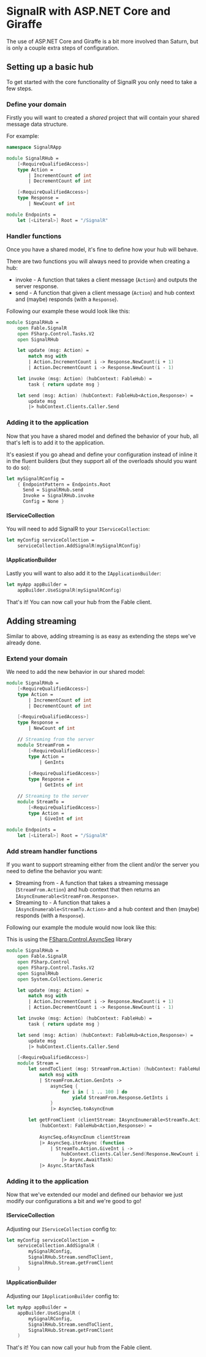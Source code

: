 # SignalR with ASP.NET Core and Giraffe

The use of ASP.NET Core and Giraffe is a bit
more involved than Saturn, but is only a couple extra
steps of configuration.

## Setting up a basic hub

To get started with the core functionality of SignalR
you only need to take a few steps.

### Define your domain

Firstly you will want to created a *shared* project that will
contain your shared message data structure.

For example:

```fsharp
namespace SignalRApp

module SignalRHub =
    [<RequireQualifiedAccess>]
    type Action =
        | IncrementCount of int
        | DecrementCount of int

    [<RequireQualifiedAccess>]
    type Response =
        | NewCount of int

module Endpoints =   
    let [<Literal>] Root = "/SignalR"
```

### Handler functions

Once you have a shared model, it's fine to define how your
hub will behave.

There are two functions you will always need to provide when
creating a hub:
* invoke - A function that takes a client message (`Action`) and outputs the server response.
* send - A function that given a client message (`Action`) and hub context and (maybe) responds 
(with a `Response`).

Following our example these would look like this:

```fsharp
module SignalRHub =
    open Fable.SignalR
    open FSharp.Control.Tasks.V2
    open SignalRHub

    let update (msg: Action) =
        match msg with
        | Action.IncrementCount i -> Response.NewCount(i + 1)
        | Action.DecrementCount i -> Response.NewCount(i - 1)

    let invoke (msg: Action) (hubContext: FableHub) =
        task { return update msg }

    let send (msg: Action) (hubContext: FableHub<Action,Response>) =
        update msg
        |> hubContext.Clients.Caller.Send
```

### Adding it to the application

Now that you have a shared model and defined the behavior of your hub, all
that's left is to add it to the application.

It's easiest if you go ahead and define your configuration instead of inline it
in the fluent builders (but they support all of the overloads should you want to do so):

```fsharp
let mySignalRConfig =
    { EndpointPattern = Endpoints.Root
      Send = SignalRHub.send
      Invoke = SignalRHub.invoke 
      Config = None }
```

#### IServiceCollection

You will need to add SignalR to your `IServiceCollection`:

```fsharp
let myConfig serviceCollection =
    serviceCollection.AddSignalR(mySignalRConfig)
```

#### IApplicationBuilder

Lastly you will want to also add it to the `IApplicationBuilder`:

```fsharp
let myApp appBuilder =
    appBuilder.UseSignalR(mySignalRConfig)
```

That's it! You can now call your hub from the Fable client.

## Adding streaming

Similar to above, adding streaming is as easy as extending the steps we've
already done.

### Extend your domain

We need to add the new behavior in our shared model:

```fsharp
module SignalRHub =
    [<RequireQualifiedAccess>]
    type Action =
        | IncrementCount of int
        | DecrementCount of int

    [<RequireQualifiedAccess>]
    type Response =
        | NewCount of int

    // Streaming from the server
    module StreamFrom =
        [<RequireQualifiedAccess>]
        type Action =
            | GenInts
        
        [<RequireQualifiedAccess>]
        type Response =
            | GetInts of int

    // Streaming to the server
    module StreamTo =
        [<RequireQualifiedAccess>]
        type Action =
            | GiveInt of int

module Endpoints =   
    let [<Literal>] Root = "/SignalR"
```

### Add stream handler functions

If you want to support streaming either from the client and/or the
server you need to define the behavior you want:
* Streaming from - A function that takes a streaming message (`StreamFrom.Action`) 
and hub context that then returns an `IAsyncEnumerable<StreamFrom.Response>`.
* Streaming to - A function that takes a `IAsyncEnumerable<StreamTo.Action>` and a hub context
and then (maybe) responds (with a `Response`).

Following our example the module would now look like this:

<Note type="tip">This is using the [FSharp.Control.AsyncSeq](https://github.com/fsprojects/FSharp.Control.AsyncSeq) library</Note>

```fsharp
module SignalRHub =
    open Fable.SignalR
    open FSharp.Control
    open FSharp.Control.Tasks.V2
    open SignalRHub
    open System.Collections.Generic

    let update (msg: Action) =
        match msg with
        | Action.IncrementCount i -> Response.NewCount(i + 1)
        | Action.DecrementCount i -> Response.NewCount(i - 1)

    let invoke (msg: Action) (hubContext: FableHub) =
        task { return update msg }

    let send (msg: Action) (hubContext: FableHub<Action,Response>) =
        update msg
        |> hubContext.Clients.Caller.Send

    [<RequireQualifiedAccess>]
    module Stream =
        let sendToClient (msg: StreamFrom.Action) (hubContext: FableHub<Action,Response>) =
            match msg with
            | StreamFrom.Action.GenInts ->
                asyncSeq {
                    for i in [ 1 .. 100 ] do
                        yield StreamFrom.Response.GetInts i
                }
                |> AsyncSeq.toAsyncEnum

        let getFromClient (clientStream: IAsyncEnumerable<StreamTo.Action>) 
            (hubContext: FableHub<Action,Response>) =
            
            AsyncSeq.ofAsyncEnum clientStream
            |> AsyncSeq.iterAsync (function 
                | StreamTo.Action.GiveInt i -> 
                    hubContext.Clients.Caller.Send(Response.NewCount i) 
                    |> Async.AwaitTask)
            |> Async.StartAsTask
```

### Adding it to the application

Now that we've extended our model and defined our behavior we just
modify our configurations a bit and we're good to go!

#### IServiceCollection

Adjusting our `IServiceCollection` config to:

```fsharp
let myConfig serviceCollection =
    serviceCollection.AddSignalR (
        mySignalRConfig, 
        SignalRHub.Stream.sendToClient, 
        SignalRHub.Stream.getFromClient
    )
```

#### IApplicationBuilder

Adjusting our `IApplicationBuilder` config to:

```fsharp
let myApp appBuilder =
    appBuilder.UseSignalR (
        mySignalRConfig, 
        SignalRHub.Stream.sendToClient, 
        SignalRHub.Stream.getFromClient
    )
```

That's it! You can now call your hub from the Fable client.